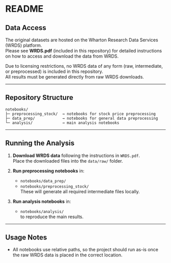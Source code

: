 # README

## Data Access

The original datasets are hosted on the Wharton Research Data Services (WRDS) platform.  
Please see **WRDS.pdf** (included in this repository) for detailed instructions on how to access and download the data from WRDS.  

Due to licensing restrictions, no WRDS data of any form (raw, intermediate, or preprocessed) is included in this repository.  
All results must be generated directly from raw WRDS downloads.

---

## Repository Structure

```
notebooks/
├─ preprocessing_stock/  → notebooks for stock price preprocessing
├─ data_prep/            → notebooks for general data preprocessing
└─ analysis/             → main analysis notebooks
```

---

## Running the Analysis

1. **Download WRDS data** following the instructions in `WRDS.pdf`.  
   Place the downloaded files into the `data/raw/` folder.

2. **Run preprocessing notebooks** in:
   - `notebooks/data_prep/`  
   - `notebooks/preprocessing_stock/`  
   These will generate all required intermediate files locally.

3. **Run analysis notebooks** in:
   - `notebooks/analysis/`  
   to reproduce the main results.

---

## Usage Notes

- All notebooks use relative paths, so the project should run as-is once the raw WRDS data is placed in the correct location.  
